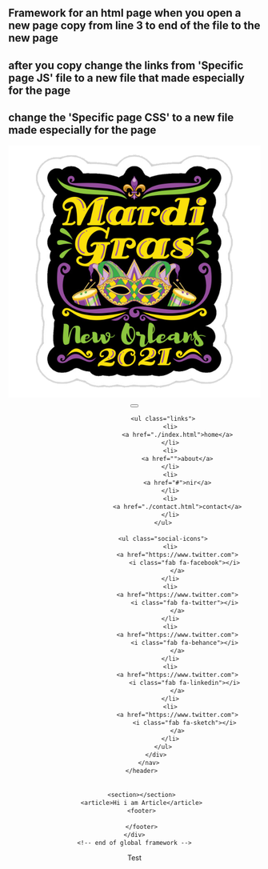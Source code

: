 ## Framework for an html page when you open a new page copy from line 3 to end of the file to the new page

## after you copy change the links from 'Specific page JS' file to a new file that made especially for the page

## change the 'Specific page CSS' to a new file made especially for the page

<!DOCTYPE html>
<html lang="en">

<head>
    <meta charset="UTF-8">
    <meta http-equiv="X-UA-Compatible" content="IE=edge">
    <meta name="viewport" content="width=device-width, initial-scale=1.0">
    <script src="./app/framework.js" type="module"></script>
    <script src="./app/'Specific page JS file'"></script>
    <link rel="stylesheet" href="https://cdnjs.cloudflare.com/ajax/libs/font-awesome/5.14.0/css/all.min.css" />
    <link rel="stylesheet" href="./CSS/framework.css">
    <link rel="stylesheet" href="./CSS/'Specific page CSS'">
    <title>Layout</title>

<body>
    <!-- global framework -->
    <div class="container">
        <header>
            <nav>
                <div class="nav-center">
                    <!--nav header-->
                    <div class="nav-header">
                        <img src="/images/Logos of contributars/Mardi Gras logo.png" alt="logo" class="mardi-gras-logo">
                        <button class="nav-toggle">
                            <i class="fas fa-bars"></i>
                        </button>
                    </div>

                    <ul class="links">
                        <li>
                            <a href="./index.html">home</a>
                        </li>
                        <li>
                            <a href="">about</a>
                        </li>
                        <li>
                            <a href="#">nir</a>
                        </li>
                        <li>
                            <a href="./contact.html">contact</a>
                        </li>
                    </ul>

                    <ul class="social-icons">
                        <li>
                            <a href="https://www.twitter.com">
                                <i class="fab fa-facebook"></i>
                            </a>
                        </li>
                        <li>
                            <a href="https://www.twitter.com">
                                <i class="fab fa-twitter"></i>
                            </a>
                        </li>
                        <li>
                            <a href="https://www.twitter.com">
                                <i class="fab fa-behance"></i>
                            </a>
                        </li>
                        <li>
                            <a href="https://www.twitter.com">
                                <i class="fab fa-linkedin"></i>
                            </a>
                        </li>
                        <li>
                            <a href="https://www.twitter.com">
                                <i class="fab fa-sketch"></i>
                            </a>
                        </li>
                    </ul>
                </div>
            </nav>
        </header>


        <section></section>
        <article>Hi i am Article</article>
        <footer>

        </footer>
    </div>
    <!-- end of global framework -->

</body>

</html>

Test
